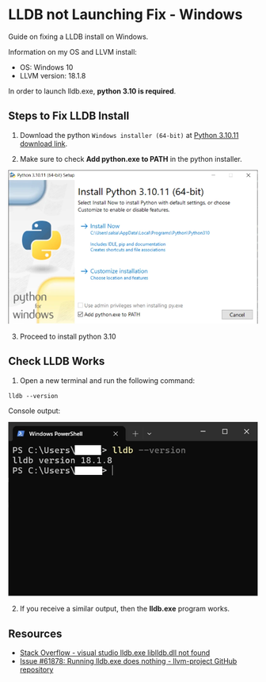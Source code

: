 # LLDB not Launching Fix - Windows
Guide on fixing a LLDB install on Windows.

Information on my OS and LLVM install:
- OS: Windows 10
- LLVM version: 18.1.8

In order to launch lldb.exe, **python 3.10 is required**. 

## Steps to Fix LLDB Install

1. Download the python `Windows installer (64-bit)` at [Python 3.10.11 download link](https://www.python.org/downloads/release/python-31011/).

2. Make sure to check **Add python.exe to PATH** in the python installer.

![Add python.exe to PATH - python install window](./screenshots/add%20python%20exe%20to%20PATH%20-%20python_install_window.webp)

3. Proceed to install python 3.10

## Check LLDB Works
1. Open a new terminal and run the following command: 
```
lldb --version
```

Console output:

![LLDB version - console output](./screenshots/LLDB%20version%20-%20console%20output.webp)

2. If you receive a similar output, then the **lldb.exe** program works.

## Resources
- [Stack Overflow - visual studio lldb.exe liblldb.dll not found](https://stackoverflow.com/questions/76520754/visual-studio-lldb-exe-liblldb-dll-not-found)
- [Issue #61878: Running lldb.exe does nothing - llvm-project GitHub repository](https://github.com/llvm/llvm-project/issues/61878)